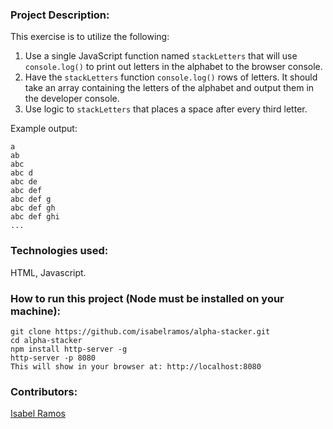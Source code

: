 ### Project Description:

This exercise is to utilize the following:

1. Use a single JavaScript function named `stackLetters` that will use `console.log()` to print out letters in the alphabet to the browser console.
2. Have the `stackLetters` function `console.log()` rows of letters. It should take an array containing the letters of the alphabet and output them in the developer console.
3. Use logic to `stackLetters` that places a space after every third letter.

Example output:

``` 
a  
ab  
abc  
abc d  
abc de  
abc def  
abc def g  
abc def gh  
abc def ghi  
...
```

### Technologies used:

HTML, Javascript.

### How to run this project (Node must be installed on your machine):

```
git clone https://github.com/isabelramos/alpha-stacker.git
cd alpha-stacker
npm install http-server -g
http-server -p 8080
This will show in your browser at: http://localhost:8080
```

### Contributors:
[Isabel Ramos](https://github.com/isabelramos)
